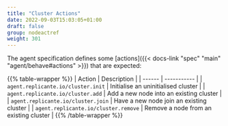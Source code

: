 ```yaml
---
title: "Cluster Actions"
date: 2022-09-03T15:03:05+01:00
draft: false
group: nodeactref
weight: 301
---
```


The agent specification defines some
[actions]({{< docs-link "spec" "main" "agent/behave#actions" >}}) that are expected:

{{% table-wrapper %}}
| Action | Description |
| ------ | ----------- |
| `agent.replicante.io/cluster.init` | Initialise an uninitialised cluster |
| `agent.replicante.io/cluster.add` | Add a new node into an existing cluster |
| `agent.replicante.io/cluster.join` | Have a new node join an existing cluster |
| `agent.replicante.io/cluster.remove` | Remove a node from an existing cluster |
{{% /table-wrapper %}}

